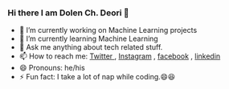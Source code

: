 ### Hi there I am Dolen Ch. Deori 👋

- 🔭 I’m currently working on Machine Learning projects
- 🌱 I’m currently learning Machine Learning
- 💬 Ask me anything about tech related stuff.
- 📫 How to reach me: [Twitter ](https://twitter.com/chdulen) , [Instagram](https://www.instagram.com/_d_deori_/) , [facebook](https://www.facebook.com/dulen.chdeori/) , [linkedin](https://www.linkedin.com/in/dolen-ch-deori-462388217/)
- 😄 Pronouns: he/his
- ⚡ Fun fact: I take a lot of nap while coding.😄😆
